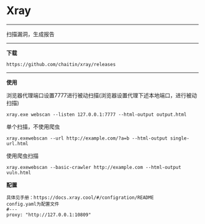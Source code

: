 # Xray

---

扫描漏洞，生成报告

---

**下载**

```#
https://github.com/chaitin/xray/releases
```

---

**使用**

浏览器代理端口设置7777进行被动扫描(浏览器设置代理下述本地端口，进行被动扫描)

```
xray.exe webscan --listen 127.0.0.1:7777 --html-output output.html  
```

单个扫描，不使用爬虫

```
xray.exewebscan --url http://example.com/?a=b --html-output single-url.html
```

使用爬虫扫描

```
xray.exewebscan --basic-crawler http://example.com --html-output vuln.html
```

**配置**

```
具体见手册：https://docs.xray.cool/#/configration/README
config.yaml为配置文件
#---
proxy: "http://127.0.0.1:10809"
```

